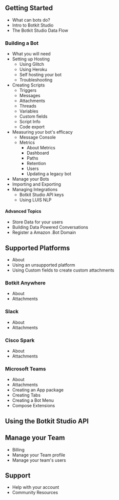 ## Getting Started

* What can bots do?
* Intro to Botkit Studio
* The Botkit Studio Data Flow

### Building a Bot
* What you will need
* Setting up Hosting
	* Using Glitch
	* Using Heroku
	* Self hosting your bot
	* Troubleshooting 
* Creating Scripts
	* Triggers
	* Messages
	* Attachments
	* Threads
	* Variables
	* Custom fields
	* Script Info
	* Code export
* Measuring your bot's efficacy
	* Message Console
	* Metrics	
		* About Metrics
		* Dashboard
		* Paths
		* Retention
		* Users
		* Updating a legacy bot 
* Manage your Bots
* Importing and Exporting
* Managing Integrations
	* Botkit Studio API keys 
	* Using LUIS NLP

#### Advanced Topics
* Store Data for your users
* Building Data Powered Conversations
* Register a Amazon .Bot Domain

## Supported Platforms
* About
* Using an unsupported platform
* Using Custom fields to create custom attachments

### Botkit Anywhere
* About
* Attachments

### Slack
* About
* Attachments

### Cisco Spark
* About
* Attachments

### Microsoft Teams
* About
* Attachments
* Creating an App package
* Creating Tabs
* Creating a Bot Menu
* Compose Extensions

## Using the Botkit Studio API
## Manage your Team
* Billing
* Manage your Team profile
* Manage your team's users
## Support
* Help with your account
* Community Resources

